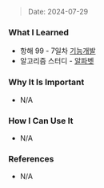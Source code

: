 > Date: 2024-07-29

### What I Learned

- 항해 99 - 7일차 [기능개발](https://github.com/tjsry0466/algorithm-study/blob/main/programmers/%EA%B8%B0%EB%8A%A5%EA%B0%9C%EB%B0%9C.py)
- 알고리즘 스터디 - [알파벳](https://www.acmicpc.net/problem/1987)

### Why It Is Important

- N/A

### How I Can Use It

- N/A

### References

- N/A
